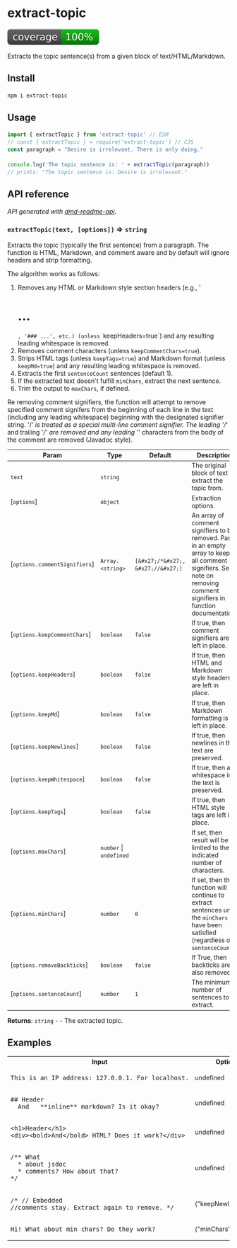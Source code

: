 # extract-topic
[![coverage: 100%](./.readme-assets/coverage.svg)](https://github.com/liquid-labs/extract-topic/pulls?q=is%3Apr+is%3Aclosed)

Extracts the topic sentence(s) from a given block of text/HTML/Markdown.

## Install

```bash
npm i extract-topic
```

## Usage

```js
import { extractTopic } from 'extract-topic' // ESM
// const { extractTopic } = require('extract-topic') // CJS
const paragraph = "Desire is irrelevant. There is only doing."

console.log('The topic sentence is: ' + extractTopic(paragraph))
// prints: "The topic sentence is: Desire is irrelevant."
```

##  API reference
_API generated with [dmd-readme-api](https://www.npmjs.com/package/dmd-readme-api)._

<a id="extractTopic"></a>
### `extractTopic(text, [options])` ⇒ `string` 

Extracts the topic (typically the first sentence) from a paragraph. The function is HTML, Markdown, and comment
aware and by default will ignore headers and strip formatting.

The algorithm works as follows:
1. Removes any HTML or Markdown style section headers (e.g., '<h1>...</h1>`, '### ...', etc.) (unless
`keepHeaders=true`) and any resulting leading whitespace is removed.
2. Removes comment characters (unless `keepCommentChars=true`).
3. Strips HTML tags (unless `keepTags=true`) and Markdown format (unless `keepMd=true`) and any resulting leading
whitespace is removed.
4. Extracts the first `sentenceCount` sentences (default 1).
5. If the extracted text doesn't fulfill `minChars`, extract the next sentence.
6. Trim the output to `maxChars`, if defined.

Re removing comment signifiers, the function will attempt to remove specified comment signifers from the beginning
of each line in the text (including any leading whitespace) beginning with the designated signifier string. '/*' is
treated as a special multi-line comment signifier. The leading '/*' and trailing '*&sol;' are removed and any
leading '*' characters from the body of the comment are removed (Javadoc style).


| Param | Type | Default | Description |
| --- | --- | --- | --- |
| `text` | `string` |  | The original block of text to extract the topic from. |
| [`options`] | `object` |  | Extraction options. |
| [`options.commentSignifiers`] | `Array.<string>` | `[&#x27;/*&#x27;, &#x27;//&#x27;]` | An array of comment signifiers to be removed.   Pass in an empty array to keep all comment signifiers. See note on removing comment signifiers in function   documentation. |
| [`options.keepCommentChars`] | `boolean` | `false` | If true, then comment signifiers are left in place. |
| [`options.keepHeaders`] | `boolean` | `false` | If true, then HTML and Markdown style headers are left in place. |
| [`options.keepMd`] | `boolean` | `false` | If true, then Markdown formatting is left in place. |
| [`options.keepNewlines`] | `boolean` | `false` | If true, then newlines in the text are preserved. |
| [`options.keepWhitespace`] | `boolean` | `false` | If true, then all whitespace in the text is preserved. |
| [`options.keepTags`] | `boolean` | `false` | If true, then HTML style tags are left in place. |
| [`options.maxChars`] | `number` \| `undefined` |  | If set, then result will be limited to the indicated   number of characters. |
| [`options.minChars`] | `number` | `0` | If set, then the function will continue to extract sentences until the   `minChars` have been satisfied (regardless of `sentenceCount`). |
| [`options.removeBackticks`] | `boolean` | `false` | If True, then backticks are also removed. |
| [`options.sentenceCount`] | `number` | `1` | The minimum number of sentences to extract. |

**Returns**: `string` - - The extracted topic.


## Examples

<table>
  <tr><th>Input</th><th>Options</th><th>Output</th></tr>
  <tr>
    <td><pre>
This is an IP address: 127.0.0.1. For localhost.
</pre></td><td>undefined</td><td><pre>This is an IP address: 127.0.0.1.</pre><td>
  </tr>
  <tr>
    <td><pre>
## Header
__And__ **inline** markdown? Is it okay?
</pre></td><td>undefined</td><td><pre>And inline markdown?</pre><td>
  </tr>
  <tr>
    <td><pre>
&lt;h1&gt;Header&lt;/h1&gt;
&lt;div&gt;&lt;bold&gt;And&lt;/bold&gt; HTML? Does it work?&lt;/div&gt;
</pre></td><td>undefined</td><td><pre>And HTML?</pre><td>
  </tr>
  <tr>
    <td><pre>
/** What
  * about jsdoc
  * comments? How about that?
*/
</pre></td><td>undefined</td><td><pre>What about jsdoc comments?</pre><td>
  </tr>
  <tr>
    <td><pre>
/* // Embedded
//comments stay. Extract again to remove. */
</pre></td><td>{"keepNewlines":true}</td><td><pre>// Embedded
//comments stay.</pre><td>
  </tr>
  <tr>
    <td><pre>
Hi! What about min chars? Do they work?
</pre></td><td>{"minChars":10}</td><td><pre>Hi! What about min chars?</pre><td>
  </tr>
</table>

